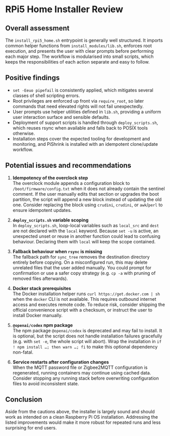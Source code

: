# RPi5 Home Installer Review

## Overall assessment

The `install_rpi5_home.sh` entrypoint is generally well structured. It imports common helper functions from `install_modules/lib.sh`, enforces root execution, and presents the user with clear prompts before performing each major step. The workflow is modularised into small scripts, which keeps the responsibilities of each action separate and easy to follow.

## Positive findings

- `set -Eeuo pipefail` is consistently applied, which mitigates several classes of shell scripting errors.
- Root privileges are enforced up front via `require_root`, so later commands that need elevated rights will not fail unexpectedly.
- User prompts use helper utilities defined in `lib.sh`, providing a uniform user interaction surface and sensible defaults.
- Deployment of support scripts is handled through `deploy_scripts.sh`, which reuses rsync when available and falls back to POSIX tools otherwise.
- Installation steps cover the expected tooling for development and monitoring, and PiShrink is installed with an idempotent clone/update workflow.

## Potential issues and recommendations

1. **Idempotency of the overclock step**  
   The overclock module appends a configuration block to `/boot/firmware/config.txt` when it does not already contain the sentinel comment. If the user manually edits that section or upgrades the boot partition, the script will append a new block instead of updating the old one. Consider replacing the block using `crudini`, `crudini`, or `awk`/`perl` to ensure idempotent updates.

2. **`deploy_scripts.sh` variable scoping**  
   In `deploy_scripts.sh`, loop-local variables such as `local_src` and `dest` are not declared with the `local` keyword. Because `set -u` is active, an unexpected unset or reuse in another function could lead to confusing behaviour. Declaring them with `local` will keep the scope contained.

3. **Fallback behaviour when `rsync` is missing**  
   The fallback path for `sync_tree` removes the destination directory entirely before copying. On a misconfigured run, this may delete unrelated files that the user added manually. You could prompt for confirmation or use a safer copy strategy (e.g. `cp -a` with pruning of removed files afterwards).

4. **Docker stack prerequisites**  
   The Docker installation helper runs `curl https://get.docker.com | sh` when the `docker` CLI is not available. This requires outbound internet access and executes remote code. To reduce risk, consider shipping the official convenience script with a checksum, or instruct the user to install Docker manually.

5. **`@openai/codex` npm package**  
   The npm package `@openai/codex` is deprecated and may fail to install. It is optional, but the script does not handle installation failures gracefully (e.g. with `set -e`, the whole script will abort). Wrap the installation in `if ! npm install …; then warn …; fi` to make this optional dependency non-fatal.

6. **Service restarts after configuration changes**  
   When the MQTT password file or Zigbee2MQTT configuration is regenerated, running containers may continue using cached data. Consider stopping any running stack before overwriting configuration files to avoid inconsistent state.

## Conclusion

Aside from the cautions above, the installer is largely sound and should work as intended on a clean Raspberry Pi OS installation. Addressing the listed improvements would make it more robust for repeated runs and less surprising for end users.

